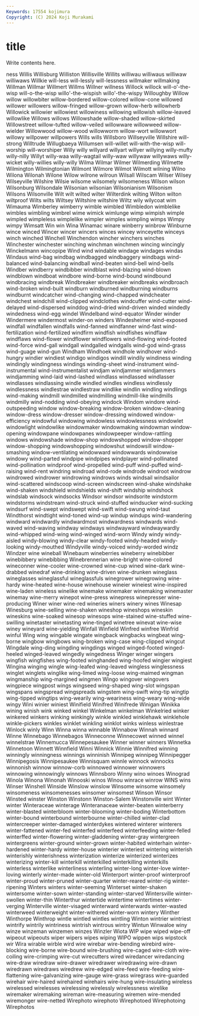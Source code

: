 ```yaml
---
Keywords: 17554 kojimura
Copyright: (C) 2024 Koji Murakami
---
```


# title

Write contents here.



ness Willis Willisburg
Williston Willisville Willits williwau williwaus williwaw williwaws Willkie will-less will-lessly
will-lessness willmaker willmaking Willman Willmar Willmert Willms Willner willness Willock
willock will-o'-the-wisp will-o-the-wisp willo'-the-wispish willo'-the-wispy Willoughby Willow willow willowbiter willow-bordered
willow-colored willow-cone willowed willower willowers willow-fringed willow-grown willow-herb willowherb Willowick
willowier willowiest willowiness willowing willowish willow-leaved willowlike Willows willows Willowshade
willow-shaded willow-skirted Willowstreet willow-tufted willow-veiled willowware willowweed willow-wielder Willowwood willow-wood
willowworm willow-wort willowwort willowy willpower willpowers Wills wills Willsboro Willseyville
Willshire will-strong Willtrude Willugbaeya Willumsen will-willet will-with-the-wisp will-worship will-worshiper Willy
willy willyard willyart willyer willying willy-mufty willy-nilly Willyt willy-waa willy-wagtail
willy-waw willywaw willywaws willy-wicket willy-willies willy-willy Wilma Wilmar Wilmer Wilmerding
Wilmette Wilmington Wilmingtonian Wilmont Wilmore Wilmot Wilmott wilning Wilno Wilona
Wilonah Wilone Wilow wilrone wilroun Wilsall Wilscam Wilser Wilsey Wilseyville
Wilshire Wilsie wilsome wilsomely wilsomeness Wilson wilson Wilsonburg Wilsondale Wilsonian
wilsonian Wilsonianism Wilsonism Wilsons Wilsonville Wilt wilt wilted wilter Wilterdink
wilting Wilton wilton wiltproof Wilts wilts Wiltsey Wiltshire wiltshire Wiltz
wily wilycoat wim Wimauma Wimberley wimberry wimble wimbled Wimbledon wimblelike
wimbles wimbling wimbrel wime wimick wimlunge wimp wimpish wimple wimpled
wimpleless wimplelike wimpler wimples wimpling wimps Wimpy wimpy Wimsatt Win
win Wina Winamac winare winberry winbrow Winburne wince winced Wincer
wincer wincers winces wincey winceyette winceys winch winched Winchell Winchendon
wincher winchers winches Winchester winchester winching winchman winchmen wincing wincingly
Winckelmann wincopipe Wind wind windable windage windages windas Windaus wind-bag
windbag windbagged windbaggery windbags wind-balanced wind-balancing windball wind-beaten wind-bell wind-bells
Windber windberry windbibber windblast wind-blazing wind-blown windblown windboat windbore wind-borne
wind-bound windbound windbracing windbreak Windbreaker windbreaker windbreaks windbroach wind-broken wind-built
windburn windburned windburning windburns windburnt windcatcher wind-changing wind-chapped windcheater windchest
windchill wind-clipped windclothes windcuffer wind-cutter wind-delayed wind-dispersed winddog wind-dried wind-driven
winded windedly windedness wind-egg windel Windelband wind-equator Winder winder Windermere
windermost winder-on winders Windesheimer wind-exposed windfall windfallen windfalls wind-fanned windfanner
wind-fast wind-fertilization wind-fertilized windfirm windfish windfishes windflaw windflaws wind-flower windflower
windflowers wind-flowing wind-footed wind-force wind-gall windgall windgalled windgalls wind-god wind-grass
wind-guage wind-gun Windham Windhoek windhole windhover wind-hungry windier windiest windigo
windigos windill windily windiness winding windingly windingness windings winding-sheet wind-instrument
wind-instrumental wind-instrumentalist windjam windjammer windjammers windjamming wind-laid wind-lashed windlass windlassed
windlasser windlasses windlassing windle windled windles windless windlessly windlessness windlestrae
windlestraw windlike windlin windling windlings wind-making windmill windmilled windmilling windmill-like
windmills windmilly wind-nodding wind-obeying windock Windom windore wind-outspeeding window window-breaking
window-broken window-cleaning window-dress window-dresser window-dressing windowed window-efficiency windowful windowing windowless
windowlessness windowlet windowlight windowlike windowmaker windowmaking windowman window-opening windowpane windowpanes
windowpeeper window-rattling windows windowshade window-shop windowshopped window-shopper window-shopping windowshopping windowshut
windowsill window-smashing window-ventilating windowward windowwards windowwise windowy wind-parted windpipe windpipes
windplayer wind-pollinated wind-pollination windproof wind-propelled wind-puff wind-puffed wind-raising wind-rent windring
windroad wind-rode windrode windroot windrow windrowed windrower windrowing windrows winds
windsail windsailor wind-scattered windscoop wind-screen windscreen wind-shake windshake wind-shaken windshield
windshields wind-shift windship windshock windslab windsock windsocks Windsor windsor windsorite
windstorm windstorms windstream wind-struck wind-stuffed windsucker wind-sucking windsurf wind-swept windswept
wind-swift wind-swung wind-taut Windthorst windtight wind-toned wind-up windup windups wind-wandering
windward windwardly windwardmost windwardness windwards wind-waved wind-waving windway windways windwayward
windwaywardly wind-whipped wind-wing wind-winged wind-worn Windy windy windy-aisled windy-blowing windy-clear
windy-footed windy-headed windy-looking windy-mouthed Windyville windy-voiced windy-worded windz Windzer wine
wineball Winebaum wineberries wineberry winebibber winebibbery winebibbing Winebrennerian wine-bright wine-colored
wineconner wine-cooler wine-crowned wine-cup wined wine-dark wine-drabbed winedraf wine-drinking wine-driven
wine-drunken wineglass wineglasses wineglassful wineglassfuls winegrower winegrowing wine-hardy wine-heated wine-house
winehouse wineier wineiest wine-inspired wine-laden wineless winelike winemake winemaker winemaking
winemaster winemay wine-merry winepot wine-press winepress winepresser wine-producing Winer winer
wine-red wineries winers winery wines Winesap Winesburg wine-selling wine-shaken wineshop
wineshops wineskin wineskins wine-soaked winesop winesops wine-stained wine-stuffed wine-swilling winetaster
winetasting wine-tinged winetree winevat wine-wise winey wineyard wine-yielding Winfall Winfield
Winfred winfree Winfrid winful Wing wing wingable wingate wingback wingbacks
wingbeat wing-borne wingbow wingbows wing-broken wing-case wing-clipped wingcut Wingdale wing-ding
wingding wingdings winged winged-footed winged-heeled winged-leaved wingedly wingedness Winger winger
wingers wingfish wingfishes wing-footed winghanded wing-hoofed wingier wingiest Wingina winging
wingle wing-leafed wing-leaved wingless winglessness winglet winglets winglike wing-limed wing-loose
wing-maimed wingman wingmanship wing-margined wingmen Wingo wingover wingovers wingpiece wingpost
wings wingseed wing-shaped wing-slot wingspan wingspans wingspread wingspreads wingstem wing-swift
wing-tip wingtip wing-tipped wingtips wing-wearily wing-weariness wing-weary wing-wide wingy Wini
winier winiest Winifield Winifred Winifrede Winigan Winikka wining winish wink
winked winkel Winkelman winkelman Winkelried winker winkered winkers winking winkingly
winkle winkled winklehawk winklehole winkle-pickers winkles winklet winkling winklot winks
winless winlestrae Winlock winly Winn Winna winna winnable Winnabow Winnah
winnard Winne Winnebago Winnebagos Winneconne Winnecowet winned winnel winnelstrae Winnemucca
Winnepesaukee Winner winner winners Winnetka Winnetoon Winnett Winnfield Winni Winnick
Winnie Winnifred winning winningly winningness winnings winninish Winnipeg winnipeg Winnipegger
Winnipegosis Winnipesaukee Winnisquam winnle winnock winnocks winnonish winnow winnow-corb winnowed
winnower winnowers winnowing winnowingly winnows Winnsboro Winny wino winoes Winograd
Winola Winona Winonah Winooski winos Winou winrace winrow WINS wins
Winser Winshell Winside Winslow winslow Winsome winsome winsomely winsomeness winsomenesses
winsomer winsomest Winson Winsor Winsted winster Winston Winstonn Winston-Salem Winstonville
wint Winter winter Winteraceae winterage Winteranaceae winter-beaten winterberry winter-blasted winterbloom
winter-blooming winter-boding Winterbottom winter-bound winterbound winterbourne winter-chilled winter-clad wintercreeper winter-damaged
winterdykes wintered winterer winterers winter-fattened winter-fed winterfed winterfeed winterfeeding winter-felled
winterffed winter-flowering winter-gladdening winter-gray wintergreen wintergreens winter-ground winter-grown winter-habited winterhain
winter-hardened winter-hardy winter-house winterier winteriest wintering winterish winterishly winterishness winterization
winterize winterized winterizes winterizing winter-kill winterkill winterkilled winterkilling winterkills winterless
winterlike winterliness winterling winter-long winter-love winter-loving winterly winter-made winter-old Winterport
winter-proof winterproof winter-proud winter-pruned winter-quarter winter-reared winter-rig winter-ripening Winters winters
winter-seeming Winterset winter-shaken wintersome winter-sown winter-standing winter-starved Wintersville winter-swollen winter-thin
Winterthur wintertide wintertime wintertimes winter-verging Winterville winter-visaged winterward winterwards winter-wasted
winterweed winterweight winter-withered winter-worn wintery Winther Winthorpe Winthrop wintle wintled
wintles wintling Winton wintrier wintriest wintrify wintrily wintriness wintrish wintrous
wintry Wintun Winwaloe winy winze winzeman winzemen winzes Winzler Wiota
WIP wipe wiped wipe-off wipeout wipeouts wiper wipers wipes wiping
WIPO wippen wips wipstock wir Wira wirable wirble wird wire
wirebar wire-bending wirebird wire-blocking wire-borne wire-bound wire-brushing wire-caged wire-cloth wire-coiling
wire-crimping wire-cut wirecutters wired wiredancer wiredancing wire-draw wiredraw wire-drawer wiredrawer
wiredrawing wire-drawn wiredrawn wiredraws wiredrew wire-edged wire-feed wire-feeding wire-flattening wire-galvanizing
wire-gauge wire-grass wiregrass wire-guarded wirehair wire-haired wirehaired wirehairs wire-hung wire-insulating
wireless wirelessed wirelesses wirelessing wirelessly wirelessness wirelike wiremaker wiremaking wireman
wire-measuring wiremen wire-mended wiremonger wire-netted Wirephoto wirephoto Wirephotoed Wirephotoing Wirephotos
